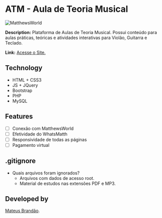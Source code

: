 # ATM - Aula de Teoria Musical
![MatthewsWorld](https://matthewsworld.me/img/logo-atm.png)

**Description:** Plataforma de Aulas de Teoria Musical. Possui conteúdo para aulas práticas, teóricas e atividades interativas para Violão, Guitarra e Teclado.

**Link:** [Acesse o Site.](https://www.atm-teoriamusical.com.br/)

## Technology

- HTML + CSS3
- JS + JQuery
- Bootstrap
- PHP
- MySQL

## Features

- [ ] Conexão com MatthewsWorld
- [ ] Efetividade do WhatsMatth
- [ ] Responsividade de todas as páginas
- [ ] Pagamento virtual

## .gitignore

- Quais arquivos foram ignorados?
    - Arquivos com dados de acesso root.
    - Material de estudos nas extensões PDF e MP3.

## Developed by

[Mateus Brandão](https://github.com/matthewsbrandan).